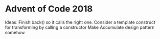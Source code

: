 #  Advent of Code 2018

Ideas:
Finish back() so it calls the right one.
Consider a template construct<T> for transforming by calling a constructor
Make Accumulate design pattern somehow



